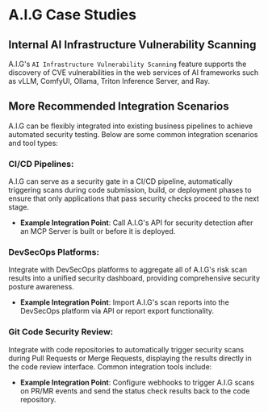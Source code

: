 # A.I.G Case Studies

## Internal AI Infrastructure Vulnerability Scanning

A.I.G's `AI Infrastructure Vulnerability Scanning` feature supports the discovery of CVE vulnerabilities in the web services of AI frameworks such as vLLM, ComfyUI, Ollama, Triton Inference Server, and Ray.


## More Recommended Integration Scenarios

A.I.G can be flexibly integrated into existing business pipelines to achieve automated security testing. Below are some common integration scenarios and tool types:

### CI/CD Pipelines:
A.I.G can serve as a security gate in a CI/CD pipeline, automatically triggering scans during code submission, build, or deployment phases to ensure that only applications that pass security checks proceed to the next stage.
-   **Example Integration Point**: Call A.I.G's API for security detection after an MCP Server is built or before it is deployed.

### DevSecOps Platforms:
Integrate with DevSecOps platforms to aggregate all of A.I.G's risk scan results into a unified security dashboard, providing comprehensive security posture awareness.
-   **Example Integration Point**: Import A.I.G's scan reports into the DevSecOps platform via API or report export functionality.

### Git Code Security Review:
Integrate with code repositories to automatically trigger security scans during Pull Requests or Merge Requests, displaying the results directly in the code review interface. Common integration tools include:
-   **Example Integration Point**: Configure webhooks to trigger A.I.G scans on PR/MR events and send the status check results back to the code repository.